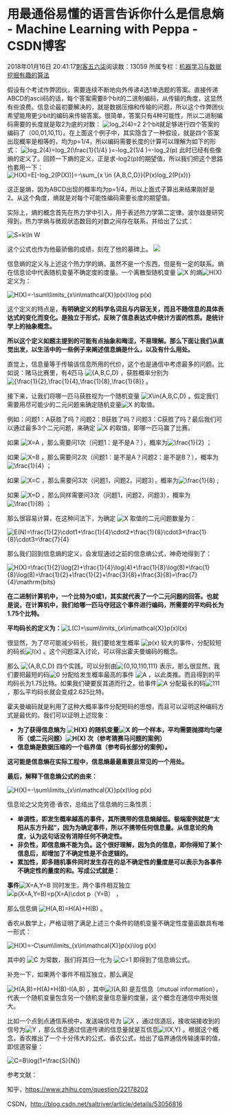 # 用最通俗易懂的语言告诉你什么是信息熵 - Machine Learning with Peppa - CSDN博客





2018年01月16日 20:41:17[刺客五六柒](https://me.csdn.net/qq_39521554)阅读数：13059
所属专栏：[机器学习与数据挖掘](https://blog.csdn.net/column/details/18961.html)[有趣的算法](https://blog.csdn.net/column/details/19022.html)











假设有个考试作弊团伙，需要连续不断地向外传递4选1单选题的答案。直接传递ABCD的ascii码的话，每个答案需要8个bit的二进制编码，从传输的角度，这显然有些浪费。信息论最初要解决的，就是数据压缩和传输的问题，所以这个作弊团伙希望能用更少bit的编码来传输答案。很简单，答案只有4种可能性，所以二进制编码需要的长度就是取2为底的对数：
![log_2(4)=2](https://www.zhihu.com/equation?tex=log_2%284%29%3D2)
2个bit就足够进行四个答案的编码了（00,01,10,11）。在上面这个例子中，其实隐含了一种假设，就是四个答案出现概率是相等的，均为p=1/4，所以编码需要长度的计算可以理解为如下的形式：
![log_2(4)=log_2(\frac{1}{1/4} )=-log_2(1/4 )=-log_2(p)](https://www.zhihu.com/equation?tex=log_2%284%29%3Dlog_2%28%5Cfrac%7B1%7D%7B1%2F4%7D+%29%3D-log_2%281%2F4+%29%3D-log_2%28p%29)
此时已经有些像熵的定义了。回顾一下熵的定义，正是求-log2(p)的期望值，所以我们把这个思路也套用一下：
![H(X)=E[-log_2(P(X))]=-\sum_{x \in \{A,B,C,D\}}{P(x)log_2(P(x))}](https://www.zhihu.com/equation?tex=H%28X%29%3DE%5B-log_2%28P%28X%29%29%5D%3D-%5Csum_%7Bx+%5Cin+%5C%7BA%2CB%2CC%2CD%5C%7D%7D%7BP%28x%29log_2%28P%28x%29%29%7D+)

这正是熵，因为ABCD出现的概率均为p=1/4，所以上面式子算出来结果刚好是2。从这个角度，熵就是对每个可能性编码需要长度的期望值。






实际上，熵的概念首先在热力学中引入，用于表述热力学第二定律。波尔兹曼研究得到，热力学熵与微观状态数目的对数之间存在联系，并给出了公式：

![S=k\ln W](https://www.zhihu.com/equation?tex=S%3Dk%5Cln+W)

这个公式也作为他最骄傲的成绩，刻在了他的墓碑上。
![](https://pic4.zhimg.com/80/v2-e5b28575ba202fd1e2d12567243409c8_hd.jpg)



信息熵的定义与上述这个热力学的熵，虽然不是一个东西，但是有一定的联系。熵在信息论中代表随机变量不确定度的度量。一个离散型随机变量 ![X](https://www.zhihu.com/equation?tex=X) 的熵![H(X)](https://www.zhihu.com/equation?tex=H%28X%29) 定义为：

![H(X)=-\sum\limits_{x\in\mathcal{X}}p(x)\log p(x)](https://www.zhihu.com/equation?tex=H%28X%29%3D-%5Csum%5Climits_%7Bx%5Cin%5Cmathcal%7BX%7D%7Dp%28x%29%5Clog+p%28x%29)

这个定义的特点是，**有明确定义的科学名词且与内容无关，而且不随信息的具体表达式的变化而变化。是独立于形式，反映了信息表达式中统计方面的性质。是统计学上的抽象概念。**




**所以这个定义如题主提到的可能有点抽象和晦涩，不易理解。那么下面让我们从直觉出发，以生活中的一些例子来阐述信息熵是什么，以及有什么用处。**




直觉上，信息量等于传输该信息所用的代价，这个也是通信中考虑最多的问题。比如说：赌马比赛里，有4匹马 ![\{A,B,C,D\}](https://www.zhihu.com/equation?tex=%5C%7BA%2CB%2CC%2CD%5C%7D) ，获胜概率分别为![\{\frac{1}{2},\frac{1}{4},\frac{1}{8},\frac{1}{8}\}](https://www.zhihu.com/equation?tex=%5C%7B%5Cfrac%7B1%7D%7B2%7D%2C%5Cfrac%7B1%7D%7B4%7D%2C%5Cfrac%7B1%7D%7B8%7D%2C%5Cfrac%7B1%7D%7B8%7D%5C%7D) 。




接下来，让我们将哪一匹马获胜视为一个随机变量 ![X\in\{A,B,C,D\}](https://www.zhihu.com/equation?tex=X%5Cin%5C%7BA%2CB%2CC%2CD%5C%7D) 。假定我们需要用尽可能少的二元问题来确定随机变量![X](https://www.zhihu.com/equation?tex=X) 的取值。

例如：问题1：A获胜了吗？问题2：B获胜了吗？问题3：C获胜了吗？最后我们可以通过最多3个二元问题，来确定 ![X](https://www.zhihu.com/equation?tex=X) 的取值，即哪一匹马赢了比赛。




如果 ![X=A](https://www.zhihu.com/equation?tex=X%3DA) ，那么需要问1次（问题1：是不是A？），概率为![\frac{1}{2}](https://www.zhihu.com/equation?tex=%5Cfrac%7B1%7D%7B2%7D) ；

如果 ![X=B](https://www.zhihu.com/equation?tex=X%3DB) ，那么需要问2次（问题1：是不是A？问题2：是不是B？），概率为![\frac{1}{4}](https://www.zhihu.com/equation?tex=%5Cfrac%7B1%7D%7B4%7D) ；

如果 ![X=C](https://www.zhihu.com/equation?tex=X%3DC) ，那么需要问3次（问题1，问题2，问题3），概率为![\frac{1}{8}](https://www.zhihu.com/equation?tex=%5Cfrac%7B1%7D%7B8%7D) ;

如果 ![X=D](https://www.zhihu.com/equation?tex=X%3DD+) ，那么同样需要问3次（问题1，问题2，问题3），概率为![\frac{1}{8}](https://www.zhihu.com/equation?tex=%5Cfrac%7B1%7D%7B8%7D) ；




那么很容易计算，在这种问法下，为确定 ![X](https://www.zhihu.com/equation?tex=X) 取值的二元问题数量为：

![E(N)=\frac{1}{2}\cdot1+\frac{1}{4}\cdot2+\frac{1}{8}\cdot3+\frac{1}{8}\cdot3=\frac{7}{4}](https://www.zhihu.com/equation?tex=E%28N%29%3D%5Cfrac%7B1%7D%7B2%7D%5Ccdot1%2B%5Cfrac%7B1%7D%7B4%7D%5Ccdot2%2B%5Cfrac%7B1%7D%7B8%7D%5Ccdot3%2B%5Cfrac%7B1%7D%7B8%7D%5Ccdot3%3D%5Cfrac%7B7%7D%7B4%7D)




那么我们回到信息熵的定义，会发现通过之前的信息熵公式，神奇地得到了：

![H(X)=\frac{1}{2}\log(2)+\frac{1}{4}\log(4)+\frac{1}{8}\log(8)+\frac{1}{8}\log(8)=\frac{1}{2}+\frac{1}{2}+\frac{3}{8}+\frac{3}{8}=\frac{7}{4}\mathrm{bits}](https://www.zhihu.com/equation?tex=H%28X%29%3D%5Cfrac%7B1%7D%7B2%7D%5Clog%282%29%2B%5Cfrac%7B1%7D%7B4%7D%5Clog%284%29%2B%5Cfrac%7B1%7D%7B8%7D%5Clog%288%29%2B%5Cfrac%7B1%7D%7B8%7D%5Clog%288%29%3D%5Cfrac%7B1%7D%7B2%7D%2B%5Cfrac%7B1%7D%7B2%7D%2B%5Cfrac%7B3%7D%7B8%7D%2B%5Cfrac%7B3%7D%7B8%7D%3D%5Cfrac%7B7%7D%7B4%7D%5Cmathrm%7Bbits%7D)




**在二进制计算机中，一个比特为0或1，其实就代表了一个二元问题的回答。也就是说，在计算机中，我们给哪一匹马夺冠这个事件进行编码，所需要的平均码长为1.75个比特。**




**平均码长的定义为：**![L(C)=\sum\limits_{x\in\mathcal{X}}p(x)l(x)](https://www.zhihu.com/equation?tex=L%28C%29%3D%5Csum%5Climits_%7Bx%5Cin%5Cmathcal%7BX%7D%7Dp%28x%29l%28x%29)




很显然，为了尽可能减少码长，我们要给发生概率 ![p(x)](https://www.zhihu.com/equation?tex=p%28x%29) 较大的事件，分配较短的码长![l(x)](https://www.zhihu.com/equation?tex=l%28x%29) 。这个问题深入讨论，可以得出霍夫曼编码的概念。




那么 ![\{A,B,C,D\}](https://www.zhihu.com/equation?tex=%5C%7BA%2CB%2CC%2CD%5C%7D) 四个实践，可以分别由![\{0,10,110,111\}](https://www.zhihu.com/equation?tex=%5C%7B0%2C10%2C110%2C111%5C%7D) 表示，那么很显然，我们要把最短的码![0](https://www.zhihu.com/equation?tex=0) 分配给发生概率最高的事件 ![A](https://www.zhihu.com/equation?tex=A) ，以此类推。而且得到的平均码长为1.75比特。如果我们硬要反其道而行之，给事件![A](https://www.zhihu.com/equation?tex=A) 分配最长的码![111](https://www.zhihu.com/equation?tex=111) ，那么平均码长就会变成2.625比特。




霍夫曼编码就是利用了这种大概率事件分配短码的思想，而且可以证明这种编码方式是最优的。我们可以证明上述现象：
- **为了获得信息熵为 ![H(X)](https://www.zhihu.com/equation?tex=H%28X%29) 的随机变量![X](https://www.zhihu.com/equation?tex=X) 的一个样本，平均需要抛掷均匀硬币（或二元问题）![H(X)](https://www.zhihu.com/equation?tex=H%28X%29) 次（参考猜赛马问题的案例）**
- **信息熵是数据压缩的一个临界值（参考码长部分的案例）。**




**这可能是信息熵在实际工程中，信息熵最最重要且常见的一个用处。**




**最后，解释下信息熵公式的由来：**

![H(X)=-\sum\limits_{x\in\mathcal{X}}p(x)\log p(x)](https://www.zhihu.com/equation?tex=H%28X%29%3D-%5Csum%5Climits_%7Bx%5Cin%5Cmathcal%7BX%7D%7Dp%28x%29%5Clog+p%28x%29)




信息论之父克劳德·香农，总结出了信息熵的三条性质：
- **单调性，即发生概率越高的事件，其所携带的信息熵越低。极端案例就是“太阳从东方升起”，因为为确定事件，所以不携带任何信息量。从信息论的角度，认为这句话没有消除任何不确定性。**
- **非负性，即信息熵不能为负。这个很好理解，因为负的信息，即你得知了某个信息后，却增加了不确定性是不合逻辑的。**
- **累加性，即多随机事件同时发生存在的总不确定性的量度是可以表示为各事件不确定性的量度的和。写成公式就是：**

**事件**![X=A,Y=B](https://www.zhihu.com/equation?tex=X%3DA%2CY%3DB) 同时发生，两个事件相互独立![p(X=A,Y=B)=p(X=A)\cdot p（Y=B）](https://www.zhihu.com/equation?tex=p%28X%3DA%2CY%3DB%29%3Dp%28X%3DA%29%5Ccdot+p%EF%BC%88Y%3DB%EF%BC%89) ，

那么信息熵 ![H(A,B)=H(A)+H(B)](https://www.zhihu.com/equation?tex=H%28A%2CB%29%3DH%28A%29%2BH%28B%29) 。




香农从数学上，严格证明了满足上述三个条件的随机变量不确定性度量函数具有唯一形式：

![H(X)=-C\sum\limits_{x\in\mathcal{X}}p(x)\log p(x)](https://www.zhihu.com/equation?tex=H%28X%29%3D-C%5Csum%5Climits_%7Bx%5Cin%5Cmathcal%7BX%7D%7Dp%28x%29%5Clog+p%28x%29)

其中的 ![C](https://www.zhihu.com/equation?tex=C) 为常数，我们将其归一化为 ![C=1](https://www.zhihu.com/equation?tex=C%3D1) 即得到了信息熵公式。




补充一下，如果两个事件不相互独立，那么满足

![H(A,B)=H(A)+H(B)-I(A,B)](https://www.zhihu.com/equation?tex=H%28A%2CB%29%3DH%28A%29%2BH%28B%29-I%28A%2CB%29) ，其中![I(A,B)](https://www.zhihu.com/equation?tex=I%28A%2CB%29) 是互信息（mutual information），代表一个随机变量包含另一个随机变量信息量的度量，这个概念在通信中用处很大。




比如一个点到点通信系统中，发送端信号为 ![X](https://www.zhihu.com/equation?tex=X) ，通过信道后，接收端接收到的信号为![Y](https://www.zhihu.com/equation?tex=Y) ，那么信息通过信道传递的信息量就是互信息![I(X,Y)](https://www.zhihu.com/equation?tex=I%28X%2CY%29) 。根据这个概念，香农推出了一个十分伟大的公式，香农公式，给出了临界通信传输速率的值，即信道容量：

![C=B\log(1+\frac{S}{N})](https://www.zhihu.com/equation?tex=C%3DB%5Clog%281%2B%5Cfrac%7BS%7D%7BN%7D%29)

参考文献：

知乎，https://www.zhihu.com/question/22178202

CSDN，http://blog.csdn.net/saltriver/article/details/53056816






